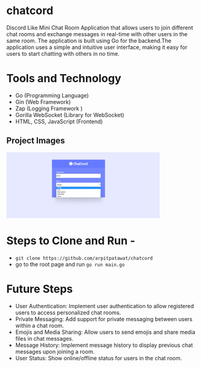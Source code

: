 # chatcord
 Discord Like Mini Chat Room Application that allows users to join different chat rooms and exchange messages in real-time with other users in the same room. The application is built using Go for the backend.The application uses a simple and intuitive user interface, making it easy for users to start chatting with others in no time.
 
# Tools and Technology

- Go (Programming Language)
- Gin (Web Framework)
- Zap (Logging Framework )
- Gorilla WebSocket (Library for WebSocket)
- HTML, CSS, JavaScript (Frontend)

 ## Project Images ##
<span>
<img src="https://github.com/arpitpatawat/chatcord/blob/main/Images/homePage.png" width = "400">
 </span>

# Steps to Clone and Run - 
- `git clone https://github.com/arpitpatawat/chatcord`
- go to the root page and run `go run main.go`

# Future Steps
- User Authentication: Implement user authentication to allow registered users to access personalized chat rooms.
- Private Messaging: Add support for private messaging between users within a chat room.
- Emojis and Media Sharing: Allow users to send emojis and share media files in chat messages.
- Message History: Implement message history to display previous chat messages upon joining a room.
- User Status: Show online/offline status for users in the chat room.
